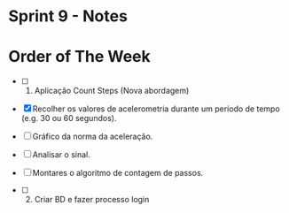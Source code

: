 # Sprint 9 - Notes 

# Order of The Week

- [ ]  1. Aplicação Count Steps (Nova abordagem)
  - [x]  Recolher os valores de acelerometria durante um período de tempo (e.g. 30 ou 60 segundos).
  - [ ]  Gráfico da norma da aceleração.
  - [ ]  Analisar o sinal.
  - [ ]  Montares o algoritmo de contagem de passos.

- [ ]  2. Criar BD e fazer processo login
